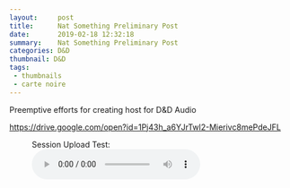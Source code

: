 ```yaml
---
layout:     post
title:      Nat Something Preliminary Post
date:       2019-02-18 12:32:18
summary:    Nat Something Preliminary Post
categories: D&D
thumbnail: D&D
tags:
 - thumbnails
 - carte noire
---
```


Preemptive efforts for creating host for D&D Audio

https://drive.google.com/open?id=1Pj43h_a6YJrTwl2-Mierivc8mePdeJFL


<figure>
    <figcaption>Session Upload Test:</figcaption>
    <audio
        controls
        src="C:\Git\carte-noire\assets\181217_0140.MP3">
            Your browser does not support the
            <code>audio</code> element.
    </audio>
</figure>
